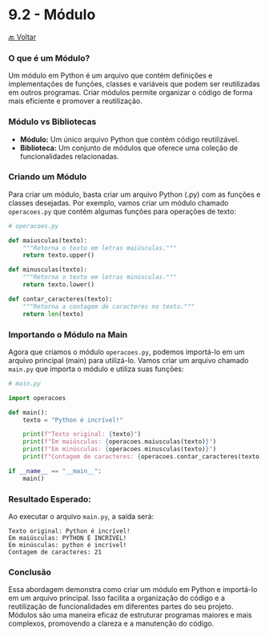 # 9.2 - Módulo
[🔙 Voltar](../README.md)
### O que é um Módulo?

Um módulo em Python é um arquivo que contém definições e implementações de funções, classes e variáveis que podem ser reutilizadas em outros programas. Criar módulos permite organizar o código de forma mais eficiente e promover a reutilização.

### Módulo vs Bibliotecas

- **Módulo:** Um único arquivo Python que contém código reutilizável.
- **Biblioteca:** Um conjunto de módulos que oferece uma coleção de funcionalidades relacionadas.

### Criando um Módulo

Para criar um módulo, basta criar um arquivo Python (.py) com as funções e classes desejadas. Por exemplo, vamos criar um módulo chamado `operacoes.py` que contém algumas funções para operações de texto:

```python
# operacoes.py

def maiusculas(texto):
    """Retorna o texto em letras maiúsculas."""
    return texto.upper()

def minusculas(texto):
    """Retorna o texto em letras minúsculas."""
    return texto.lower()

def contar_caracteres(texto):
    """Retorna a contagem de caracteres no texto."""
    return len(texto)
```

### Importando o Módulo na Main

Agora que criamos o módulo `operacoes.py`, podemos importá-lo em um arquivo principal (main) para utilizá-lo. Vamos criar um arquivo chamado `main.py` que importa o módulo e utiliza suas funções:

```python
# main.py

import operacoes

def main():
    texto = "Python é incrível!"

    print(f"Texto original: {texto}")
    print(f"Em maiúsculas: {operacoes.maiusculas(texto)}")
    print(f"Em minúsculas: {operacoes.minusculas(texto)}")
    print(f"Contagem de caracteres: {operacoes.contar_caracteres(texto)}")

if __name__ == "__main__":
    main()
```

### Resultado Esperado:

Ao executar o arquivo `main.py`, a saída será:

```
Texto original: Python é incrível!
Em maiúsculas: PYTHON É INCRÍVEL!
Em minúsculas: python é incrível!
Contagem de caracteres: 21
```

### Conclusão

Essa abordagem demonstra como criar um módulo em Python e importá-lo em um arquivo principal. Isso facilita a organização do código e a reutilização de funcionalidades em diferentes partes do seu projeto. Módulos são uma maneira eficaz de estruturar programas maiores e mais complexos, promovendo a clareza e a manutenção do código.